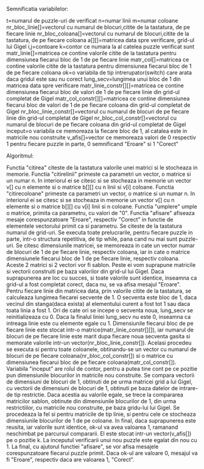 Semnificatia variabilelor:

t=numarul de puzzle-uri de verificat
n=numar linii
m=numar coloane
nr_bloc_linie[]=vectorul cu numarul de blocuri,citite de la tastatura, de pe fiecare linie
nr_bloc_coloana[]=vectorul cu numarul de blocuri,citite de la tastatura, de pe fiecare coloana
a[][]=matricea data spre verificare, grid-ul lui Gigel
i,j=contoare
k=contor ce numara la al catelea puzzle verificat sunt
matr_linie[]=matricea ce contine valorile citite de la tastatura pentru dimensiunea fiecarui bloc de 1 de pe fiecare linie
matr_col[]=matricea ce contine valorile citite de la tastatura pentru dimensiunea fiecarui bloc de 1
de pe fiecare coloana
ok=o variabila de tip intrerupator(switch) care arata daca gridul este sau nu corect
lung_secv=lungimea unui bloc de 1 din matricea data spre verificare
matr_linie_constr[][]=matricea ce contine dimensiunea fiecarui bloc de valori de 1 de pe fiecare
 linie din grid-ul completat de Gigel
matr_col_constr[][]=matricea ce contine dimensiunea fiecarui bloc de valori de 1 de pe fiecare
 coloana din grid-ul completat de Gigel
nr_bloc_linie_constr[]=vectorul cu numarul de blocuri de pe fiecare linie din grid-ul completat de
 Gigel
nr_bloc_col_constr[]=vectorul cu numarul de blocuri de pe fiecare coloana din grid-ul completat de
 Gigel
inceput=o variabila ce memoreaza la fiecare bloc de 1, al catalea este in matricile nou construite
v_afis[]=vector ce memoreaza valori de 0 respectiv 1 pentru fiecare puzzle in parte, 0 semnificand
 "Eroare" si 1 "Corect"

Algoritmul:

Functia "citirea" citeste de la tastatura valorile unei matrici si le stocheaza in memorie. Functia
"citirelinii" primeste ca parametri un vector, o matrice si un numar n. In interiorul ei se citesc si
se stocheaza in memorie un vector v[] cu n elemente si o matrice b[][] cu n linii si v[i] coloane.
Functia "citirecoloane" primeste ca parametri un vector, o matrice si un numar n. In interiorul ei se
citesc si se stocheaza in memorie un vector v[] cu n elemente si o matrice b[][] cu v[i] linii si n
coloane. Functia "umplere" umple o matrice, primita ca parametru, cu valori de "0". Functia "afisare"
afiseaza mesaje corespunzatoare "Eroare", respectiv "Corect" in functie de elementele vectorului primit ca si parametru.
Se citeste de la tastatura numarul de grid-uri. Se executa toate prelucrarile, pentru fiecare puzzle
in parte, intr-o structura repetitiva, de tip while, pana cand nu mai sunt puzzle-uri. Se citesc
dimensiunile matricei, se memoreaza in cate un vector numar de blocuri de 1 de pe fiecare linie,
respectiv coloana, iar in cate o matrice dimensiunele fiecarui bloc de 1 de pe fiecare linie,
respectiv coloana. Aceste 2 matrici si 2 vectori vor fi sablon. Peste ei vom suprapune matricile si
vectorii construiti pe baza valorilor din grid-ul lui Gigel. Daca suprapunerea are loc cu succes, si
toate valorile sunt identice, inseamna ca grid-ul a fost completat corect, daca nu, se va afisa
mesajul "Eroare". 
Pentru fiecare linie din matricea data, prin valorile citite de la tastatura, se calculeaza lungimea
fiecarei secvente de 1. O secventa este bloc de 1, daca vecinul din stanga(daca exista) al
elementului curent a fost tot 1 sau daca toata linia a fost 1. Ori de cate ori se incepe o secventa
noua, lung_secv se reinitializeaza cu 0. Daca la finalul liniei lung_secv nu este 0, inseamna ca
intreaga linie este cu elemente egale cu 1. Dimensiunile fiecarui bloc de pe fiecare linie este
stocat intr-o matrice(matr_linie_constr[][]), iar numarul de blocuri de pe fiecare linie este marit
dupa fiecare noua secventa gasita si memorate valorile intr-un vector(nr_bloc_linie_constr[]).
Acelasi procedeu se executa si pentru toate coloanele, obtinandu-se un vector cu numarul de blocuri
de pe fiecare coloana(nr_bloc_col_constr[]) si o matrice cu dimensiunea fiecarui bloc de pe fiecare
coloana(matr_col_constr[]). Variabila "inceput" are rolul de contor, pentru a putea tine cont pe ce
pozitie pun dimensiunile blocurilor in matricile nou construite.
Se compara vectorii de dimensiuni de blocuri de 1, obtinuti de pe urma matricei grid a lui Gigel, cu
vectorii de dimensiuni de blocuri de 1, obtinuti pe baza datelor de intrare-de tip restrictie.  Daca
acestia au valorile egale, se trece la compararea matricilor sablon, obtinute din dimensiunile
blocurilor de 1, din urma restrictiilor, cu matricile nou construite, pe baza gridu-lui lui Gigel. Se
procedeaza la fel si pentru matricile de tip linie, si pentru cele ce stocheaza dimensiunile
blocurilor de 1 de pe coloane. In final, daca suprapunerea este reusita, iar valorile sunt identice,
ok-ul va avea valoarea 1, ramanand neschimbat pe parcursul compararii. El este stocat intr-un
vector(v_afis[]) pe o pozitie k. La inceputul verificarii unui nou puzzle este egalat din nou cu 1.
La final, cu ajutorul functiei "afisare", se vor afisa mesajele corespunzatoare fiecarui puzzle
primit. Daca ok-ul are valoare 0, mesajul va fi "Eroare", respectiv daca are valoarea 1, "Corect".
